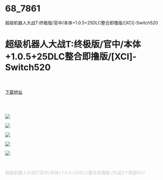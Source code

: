 # 68_7861
超级机器人大战T:终极版/官中/本体+1.0.5+25DLC整合即撸版/[XCI]-Switch520
# 超级机器人大战T:终极版/官中/本体+1.0.5+25DLC整合即撸版/[XCI]-Switch520
 <br/></br>
[下载地址](https://www.switch520.cc/article/7861 "下载地址")
<br/></br>

<p><strong><span style="color:#D9D9D9">&nbsp;</span></strong></p>
<p><img src="https://www.switch520.cc/muke_img/upload_art_editor_20201213-1_68a13f2f2720d7a9cc883177effd93ac.jpg"></p>
<p><img src="https://www.switch520.cc/muke_img/upload_art_editor_20201213-1_477e8a70f6481f19dc185c8b95e3694e.jpg"></p>
<p><img src="https://www.switch520.cc/muke_img/upload_art_editor_20201213-1_80f4e4455619a62fd6f1b650906015eb.jpg"></p>
<p><img src="https://www.switch520.cc/muke_img/upload_art_editor_20201213-1_8fb77b9b2b6a81f31e38e0d348b3fe92.jpg"></p>
<p><img src="https://www.switch520.cc/muke_img/upload_art_editor_20201213-1_d6a63b5745d12c1adcd657a7c47e1056.jpg"></p>
<p><strong><span style="color:#D9D9D9"></span></strong></p>
<p><strong><span style="color:#D9D9D9">&nbsp;</span></strong></p>
<p><strong><span style="color:#D9D9D9">超级机器人大战T/官中/本体+1.0.5+25DLC整合即撸版 /外送2个奖励DLC</span></strong></p>
